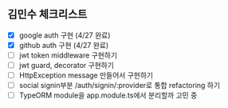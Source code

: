 ## 김민수 체크리스트

- [x] google auth 구현 (4/27 완료)
- [x] github auth 구현 (4/27 완료)
- [ ] jwt token middleware 구현하기
- [ ] jwt guard, decorator 구현하기
- [ ] HttpException message 만들어서 구현하기
- [ ] social signin부분 /auth/signin/:provider로 통합 refactoring 하기
- [ ] TypeORM module을 app.module.ts에서 분리할까 고민 중
